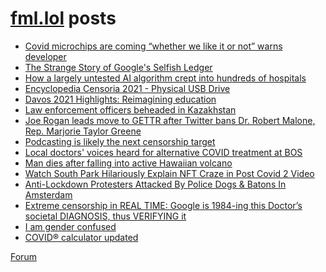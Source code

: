 # [fml.lol](https://fml.lol) posts
<!-- BLOG-POST-LIST:START -->
- [Covid microchips are coming “whether we like it or not” warns developer](https://fml.lol/covid-microchips-are-coming-whether-we-like-it-or-not-warns-developer/)
- [The Strange Story of Google&#39;s Selfish Ledger](https://fml.lol/the-strange-story-of-googles-selfish-ledger/)
- [How a largely untested AI algorithm crept into hundreds of hospitals](https://fml.lol/how-a-largely-untested-ai-algorithm-crept-into-hundreds-of-hospitals/)
- [Encyclopedia Censoria 2021 - Physical USB Drive](https://fml.lol/encyclopedia-censoria-2021-physical-usb-drive/)
- [Davos 2021 Highlights: Reimagining education](https://fml.lol/davos-2021-highlights-reimagining-education/)
- [Law enforcement officers beheaded in Kazakhstan](https://fml.lol/law-enforcement-officers-beheaded-in-kazakhstan/)
- [Joe Rogan leads move to GETTR after Twitter bans Dr. Robert Malone, Rep. Marjorie Taylor Greene](https://fml.lol/joe-rogan-leads-move-to-gettr-after-twitter-bans-dr-robert-malone-rep-marjorie-taylor-greene/)
- [Podcasting is likely the next censorship target](https://fml.lol/podcasting-is-likely-the-next-censorship-target/)
- [Local doctors&#39; voices heard for alternative COVID treatment at BOS](https://fml.lol/local-doctors-voices-heard-for-alternative-covid-treatment-at-bos/)
- [Man dies after falling into active Hawaiian volcano](https://fml.lol/man-falls-into-volcano/)
- [Watch South Park Hilariously Explain NFT Craze in Post Covid 2 Video](https://fml.lol/watch-south-park-hilariously-explain-nft-craze-in-post-covid-2-video/)
- [Anti-Lockdown Protesters Attacked By Police Dogs &amp; Batons In Amsterdam](https://fml.lol/anti-lockdown-protesters-attacked-by-police-dogs/)
- [Extreme censorship in REAL TIME: Google is 1984-ing this Doctor’s societal DIAGNOSIS, thus VERIFYING it](https://fml.lol/extreme-censorship-in-real-time-google-is-1984-ing-this-doctors-societal-diagnosis-thus-verifying-it/)
- [I am gender confused](https://fml.lol/i-am-gender-confused/)
- [COVID® calculator updated](https://fml.lol/covid-calculator-updated/)
<!-- BLOG-POST-LIST:END -->

[Forum](https://forum.fml.lol)
